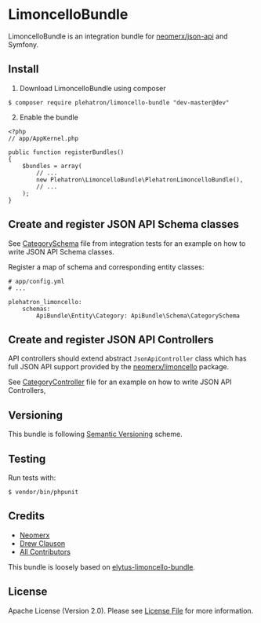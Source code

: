 LimoncelloBundle
================

LimoncelloBundle is an integration bundle for [neomerx/json-api](https://github.com/neomerx/json-api) and Symfony.

## Install

1. Download LimoncelloBundle using composer

```
$ composer require plehatron/limoncello-bundle "dev-master@dev"
```

2. Enable the bundle

```
<?php
// app/AppKernel.php

public function registerBundles()
{
    $bundles = array(
        // ...
        new Plehatron\LimoncelloBundle\PlehatronLimoncelloBundle(),
        // ...
    );
}
```

## Create and register JSON API Schema classes

See [CategorySchema](Tests/Integration/Fixture/ApiBundle/Schema/CategorySchema.php) file from integration tests for an
example on how to write JSON API Schema classes.

Register a map of schema and corresponding entity classes:
```
# app/config.yml
# ...

plehatron_limoncello:
    schemas:
        ApiBundle\Entity\Category: ApiBundle\Schema\CategorySchema
```

## Create and register JSON API Controllers

API controllers should extend abstract `JsonApiController` class which has full JSON API support provided by the
[neomerx/limoncello](https://github.com/neomerx/limoncello) package.

See [CategoryController](Tests/Integration/Fixture/ApiBundle/Controller/CategoryController.php) file for an example on
how to write JSON API Controllers,

## Versioning

This bundle is following [Semantic Versioning](http://semver.org/) scheme.

## Testing

Run tests with:

```
$ vendor/bin/phpunit
```

## Credits

- [Neomerx](https://github.com/neomerx)
- [Drew Clauson](https://github.com/drewclauson)
- [All Contributors](../../contributors)

This bundle is loosely based on [elytus-limoncello-bundle](https://github.com/drewclauson/elytus-limoncello-bundle).

## License

Apache License (Version 2.0). Please see [License File](LICENSE) for more information.
